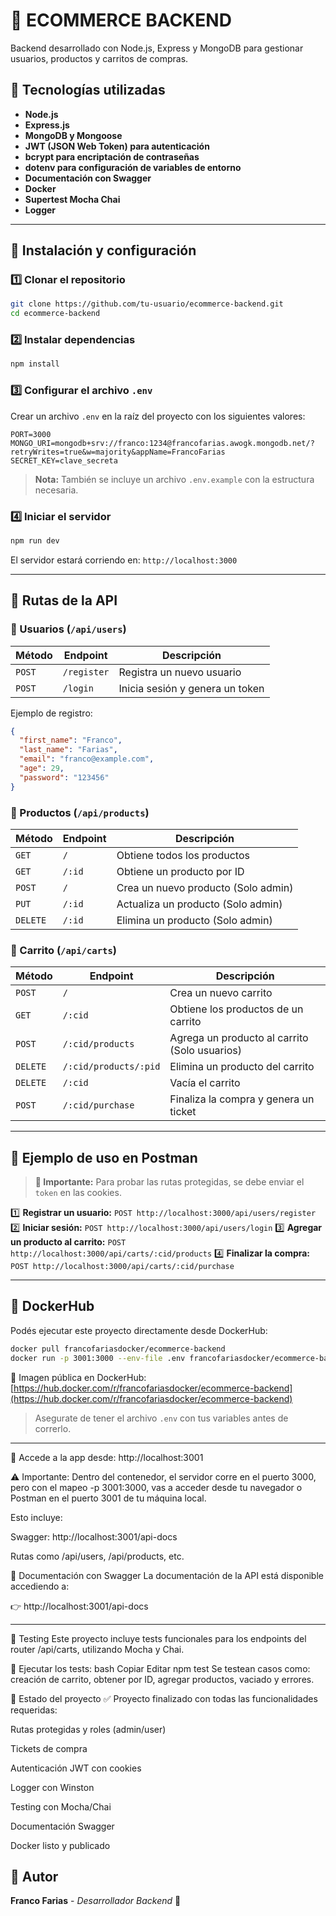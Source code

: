 # 🚀 ECOMMERCE BACKEND

Backend desarrollado con Node.js, Express y MongoDB para gestionar usuarios, productos y carritos de compras.

## 📌 Tecnologías utilizadas

* **Node.js**
* **Express.js**
* **MongoDB y Mongoose**
* **JWT (JSON Web Token) para autenticación**
* **bcrypt para encriptación de contraseñas**
* **dotenv para configuración de variables de entorno**
* **Documentación con Swagger**
* **Docker**
* **Supertest Mocha Chai**
* **Logger**

---

## 📌 Instalación y configuración

### **1️⃣ Clonar el repositorio**

```bash
git clone https://github.com/tu-usuario/ecommerce-backend.git
cd ecommerce-backend
```

### **2️⃣ Instalar dependencias**

```bash
npm install
```

### **3️⃣ Configurar el archivo `.env`**

Crear un archivo `.env` en la raíz del proyecto con los siguientes valores:

```env
PORT=3000
MONGO_URI=mongodb+srv://franco:1234@francofarias.awogk.mongodb.net/?retryWrites=true&w=majority&appName=FrancoFarias
SECRET_KEY=clave_secreta
```

> **Nota:** También se incluye un archivo `.env.example` con la estructura necesaria.

### **4️⃣ Iniciar el servidor**

```bash
npm run dev
```

El servidor estará corriendo en: `http://localhost:3000`

---

## 📌 Rutas de la API

### **🔹 Usuarios (`/api/users`)**

| Método | Endpoint    | Descripción                     |
| ------ | ----------- | ------------------------------- |
| `POST` | `/register` | Registra un nuevo usuario       |
| `POST` | `/login`    | Inicia sesión y genera un token |

Ejemplo de registro:

```json
{
  "first_name": "Franco",
  "last_name": "Farias",
  "email": "franco@example.com",
  "age": 29,
  "password": "123456"
}
```

### **🔹 Productos (`/api/products`)**

| Método   | Endpoint | Descripción                         |
| -------- | -------- | ----------------------------------- |
| `GET`    | `/`      | Obtiene todos los productos         |
| `GET`    | `/:id`   | Obtiene un producto por ID          |
| `POST`   | `/`      | Crea un nuevo producto (Solo admin) |
| `PUT`    | `/:id`   | Actualiza un producto (Solo admin)  |
| `DELETE` | `/:id`   | Elimina un producto (Solo admin)    |

### **🔹 Carrito (`/api/carts`)**

| Método   | Endpoint              | Descripción                                   |
| -------- | --------------------- | --------------------------------------------- |
| `POST`   | `/`                   | Crea un nuevo carrito                         |
| `GET`    | `/:cid`               | Obtiene los productos de un carrito           |
| `POST`   | `/:cid/products`      | Agrega un producto al carrito (Solo usuarios) |
| `DELETE` | `/:cid/products/:pid` | Elimina un producto del carrito               |
| `DELETE` | `/:cid`               | Vacía el carrito                              |
| `POST`   | `/:cid/purchase`      | Finaliza la compra y genera un ticket         |

---

## 📌 Ejemplo de uso en Postman

> **📢 Importante:** Para probar las rutas protegidas, se debe enviar el `token` en las cookies.

1️⃣ **Registrar un usuario:** `POST http://localhost:3000/api/users/register`
2️⃣ **Iniciar sesión:** `POST http://localhost:3000/api/users/login`
3️⃣ **Agregar un producto al carrito:** `POST http://localhost:3000/api/carts/:cid/products`
4️⃣ **Finalizar la compra:** `POST http://localhost:3000/api/carts/:cid/purchase`

---

## 🐳 DockerHub

Podés ejecutar este proyecto directamente desde DockerHub:

```bash
docker pull francofariasdocker/ecommerce-backend
docker run -p 3001:3000 --env-file .env francofariasdocker/ecommerce-backend
```

🔗 Imagen pública en DockerHub: [https://hub.docker.com/r/francofariasdocker/ecommerce-backend](https://hub.docker.com/r/francofariasdocker/ecommerce-backend)

> Asegurate de tener el archivo `.env` con tus variables antes de correrlo.

---

📌 Accede a la app desde: http://localhost:3001

⚠️ Importante:
Dentro del contenedor, el servidor corre en el puerto 3000, pero con el mapeo -p 3001:3000, vas a acceder desde tu navegador o Postman en el puerto 3001 de tu máquina local.

Esto incluye:

Swagger: http://localhost:3001/api-docs

Rutas como /api/users, /api/products, etc.


📄 Documentación con Swagger
La documentación de la API está disponible accediendo a:

👉 http://localhost:3001/api-docs

---

🧪 Testing
Este proyecto incluye tests funcionales para los endpoints del router /api/carts, utilizando Mocha y Chai.

🔹 Ejecutar los tests:
bash
Copiar
Editar
npm test
Se testean casos como: creación de carrito, obtener por ID, agregar productos, vaciado y errores.

🎯 Estado del proyecto
✅ Proyecto finalizado con todas las funcionalidades requeridas:

Rutas protegidas y roles (admin/user)

Tickets de compra

Autenticación JWT con cookies

Logger con Winston

Testing con Mocha/Chai

Documentación Swagger

Docker listo y publicado


## 📌 Autor

**Franco Farias** - *Desarrollador Backend* 🚀
